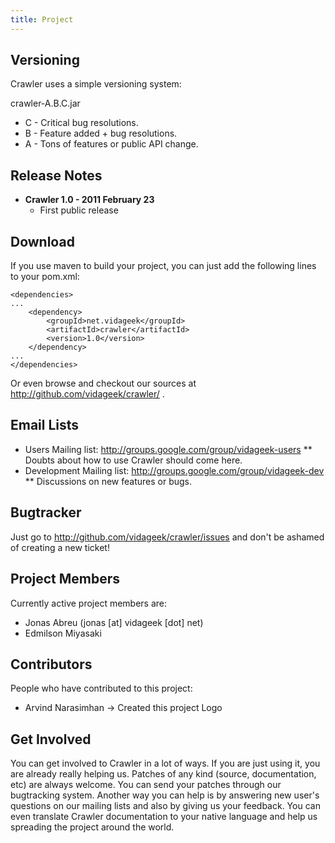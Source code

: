```yaml
---
title: Project
---
```


## Versioning

Crawler uses a simple versioning system:

crawler-A.B.C.jar

- C - Critical bug resolutions.
- B - Feature added + bug resolutions.
- A - Tons of features or public API change.

## Release Notes


- **Crawler 1.0 - 2011 February 23**
    - First public release

## Download

If you use maven to build your project, you can just add the following lines to your pom.xml:

    <dependencies>
    ...
    	<dependency>
    	    <groupId>net.vidageek</groupId>
    	    <artifactId>crawler</artifactId>
    	    <version>1.0</version>
    	</dependency>
    ...
    </dependencies>


Or even browse and checkout our sources at http://github.com/vidageek/crawler/ .

## Email Lists

- Users Mailing list: http://groups.google.com/group/vidageek-users
** Doubts about how to use Crawler should come here.
- Development Mailing list: http://groups.google.com/group/vidageek-dev
** Discussions on new features or bugs.

## Bugtracker

Just go to http://github.com/vidageek/crawler/issues and don't be ashamed of creating a new ticket!

## Project Members

Currently active project members are:

- Jonas Abreu (jonas [at] vidageek [dot] net)
- Edmilson Miyasaki

## Contributors

People who have contributed to this project:

- Arvind Narasimhan -> Created this project Logo

## Get Involved

You can get involved to Crawler in a lot of ways. If you are just using it, you are already really helping us. 
Patches of any kind (source, documentation, etc) are always welcome. You can send your patches through our 
bugtracking system. Another way you can help is by answering new user's questions on our mailing lists and 
also by giving us your feedback. You can even translate Crawler documentation to your native language and help 
us spreading the project around the world.
